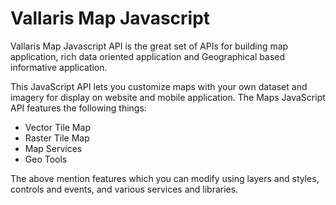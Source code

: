 # Vallaris Map Javascript

Vallaris Map Javascript API is the great set of APIs for building map application, rich data oriented application and Geographical based informative application.

This JavaScript API lets you customize maps with your own dataset and imagery for display on website and mobile application. The Maps JavaScript API features the following things:

- Vector Tile Map
- Raster Tile Map
- Map Services
- Geo Tools

The above mention features which you can modify using layers and styles, controls and events, and various services and libraries.
